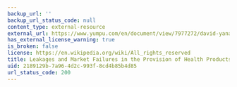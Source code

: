 ```yaml
---
backup_url: ''
backup_url_status_code: null
content_type: external-resource
external_url: https://www.yumpu.com/en/document/view/7977272/david-yanagizawa-drott-innovations-for-poverty-action
has_external_license_warning: true
is_broken: false
license: https://en.wikipedia.org/wiki/All_rights_reserved
title: Leakages and Market Failures in the Provision of Health Products
uid: 2189129b-7a96-4d2c-993f-8cd4b85b4d85
url_status_code: 200
---
```

